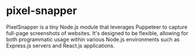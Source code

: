 # pixel-snapper
PixelSnapper is a tiny Node.js module that leverages Puppeteer to capture full-page screenshots of websites. It's designed to be flexible, allowing for both programmatic usage within various Node.js environments such as Express.js servers and React.js applications.
